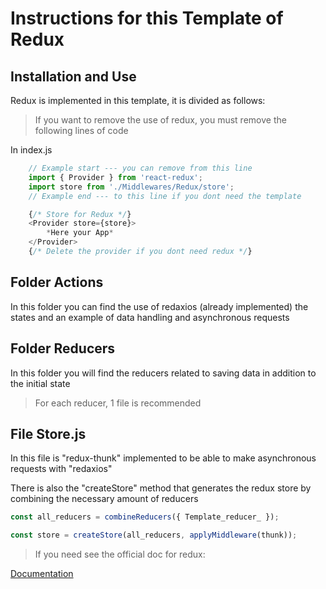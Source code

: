 # Instructions for this Template of Redux

## Installation and Use

Redux is implemented in this template, it is divided as follows:

>If you want to remove the use of redux, you must remove the following lines of code

In index.js
```javascript
    // Example start --- you can remove from this line
    import { Provider } from 'react-redux';
    import store from './Middlewares/Redux/store';
    // Example end --- to this line if you dont need the template

	{/* Store for Redux */}
    <Provider store={store}>
        *Here your App*
    </Provider>
    {/* Delete the provider if you dont need redux */}
```

## Folder Actions

In this folder you can find the use of redaxios (already implemented) the states and an example of data handling and asynchronous requests

## Folder Reducers

In this folder you will find the reducers related to saving data in addition to the initial state 

>For each reducer, 1 file is recommended

## File Store.js

In this file is "redux-thunk" implemented to be able to make asynchronous requests with "redaxios"

There is also the "createStore" method that generates the redux store by combining the necessary amount of reducers

```javascript
const all_reducers = combineReducers({ Template_reducer_ });

const store = createStore(all_reducers, applyMiddleware(thunk));
```

>If you need see the official doc for redux:

[Documentation](https://es.redux.js.org/docs/basico/)
